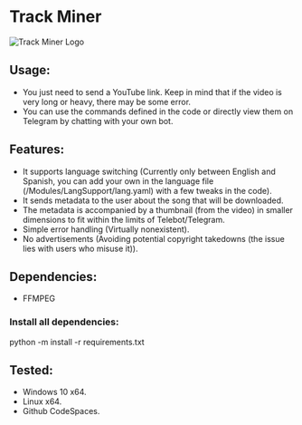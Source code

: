 # Track Miner

![Track Miner Logo](https://avatars.githubusercontent.com/u/129672059?v=4 "Track Miner Logo")

## Usage:

- You just need to send a YouTube link. Keep in mind that if the video is very long or heavy, there may be some error.
- You can use the commands defined in the code or directly view them on Telegram by chatting with your own bot.

## Features:

- It supports language switching (Currently only between English and Spanish, you can add your own in the language file (/Modules/LangSupport/lang.yaml) with a few tweaks in the code).
- It sends metadata to the user about the song that will be downloaded.
- The metadata is accompanied by a thumbnail (from the video) in smaller dimensions to fit within the limits of Telebot/Telegram.
- Simple error handling (Virtually nonexistent).
- No advertisements (Avoiding potential copyright takedowns (the issue lies with users who misuse it)).

## Dependencies:
- FFMPEG

### Install all dependencies:
python -m install -r requirements.txt

## Tested:
- Windows 10 x64.
- Linux x64.
- Github CodeSpaces.

